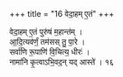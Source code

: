 +++
title = "16 वेदा॒हम् ए॒तं"
+++


वेदा॒हम् ए॒तं पुरु॑षं म॒हान्त॑म् ।  
आ॒दि॒त्यव॑र्णं॒ तम॑सस् तु॒ पा॒रे ।  
सर्वा॑णि रू॒पाणि॑ वि॒चित्य॒ धीरः॑ ।  
नामा॑नि कृ॒त्वाऽभि॒वद॒न् यद् आस्ते॑ । १६